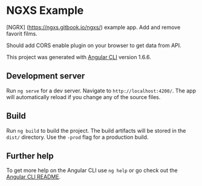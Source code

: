 # NGXS Example

[NGRX] (https://ngxs.gitbook.io/ngxs/) example app. Add and remove favorit films.

Should add CORS enable plugin on your browser to get data from API.

This project was generated with [Angular CLI](https://github.com/angular/angular-cli) version 1.6.6.



## Development server

Run `ng serve` for a dev server. Navigate to `http://localhost:4200/`. The app will automatically reload if you change any of the source files.

## Build

Run `ng build` to build the project. The build artifacts will be stored in the `dist/` directory. Use the `-prod` flag for a production build.

## Further help

To get more help on the Angular CLI use `ng help` or go check out the [Angular CLI README](https://github.com/angular/angular-cli/blob/master/README.md).
